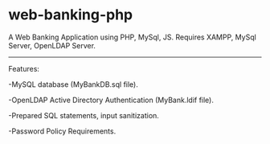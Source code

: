 # web-banking-php
A Web Banking Application using PHP, MySql, JS. Requires XAMPP, MySql Server, OpenLDAP Server. 

***

Features:

-MySQL database (MyBankDB.sql file).

-OpenLDAP Active Directory Authentication (MyBank.ldif file).

-Prepared SQL statements, input sanitization.

-Password Policy Requirements.
